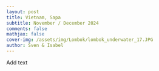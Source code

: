 ```yaml
---
layout: post
title: Vietnam, Sapa
subtitle: November / December 2024
comments: false
mathjax: false
cover-img: /assets/img/Lombok/lombok_underwater_17.JPG
author: Sven & Isabel
---
```


Add text
